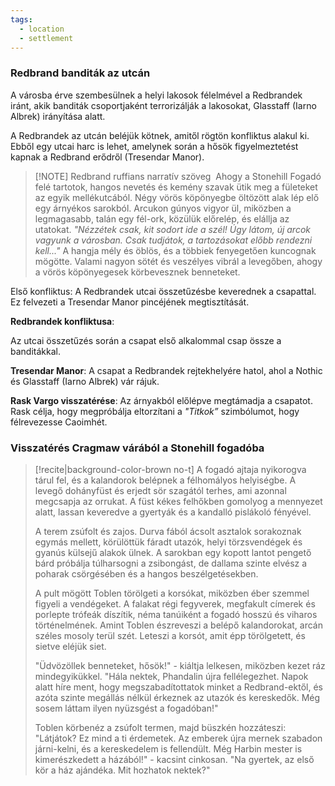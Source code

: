 ```yaml
---
tags:
  - location
  - settlement
---
```

### Redbrand banditák az utcán

A városba érve szembesülnek a helyi lakosok félelmével a Redbrandek iránt, akik banditák csoportjaként terrorizálják a lakosokat, Glasstaff (Iarno Albrek) irányítása alatt.

A Redbrandek az utcán beléjük kötnek, amitől rögtön konfliktus alakul ki. Ebből egy utcai harc is lehet, amelynek során a hősök figyelmeztetést kapnak a Redbrand erődről (Tresendar Manor).

> [!NOTE] Redbrand ruffians narratív szöveg
>  Ahogy a Stonehill Fogadó felé tartotok, hangos nevetés és kemény szavak ütik meg a fületeket az egyik mellékutcából. Négy vörös köpönyegbe öltözött alak lép elő egy árnyékos sarokból. Arcukon gúnyos vigyor ül, miközben a legmagasabb, talán egy fél-ork, közülük előrelép, és elállja az utatokat. _"Nézzétek csak, kit sodort ide a szél! Úgy látom, új arcok vagyunk a városban. Csak tudjátok, a tartozásokat előbb rendezni kell..."_ A hangja mély és öblös, és a többiek fenyegetően kuncognak mögötte. Valami nagyon sötét és veszélyes vibrál a levegőben, ahogy a vörös köpönyegesek körbevesznek benneteket.

Első konfliktus: A Redbrandek utcai összetűzésbe keverednek a csapattal. Ez felvezeti a Tresendar Manor pincéjének megtisztítását.

**Redbrandek konfliktusa**:

Az utcai összetűzés során a csapat első alkalommal csap össze a banditákkal.

**Tresendar Manor**: A csapat a Redbrandek rejtekhelyére hatol, ahol a Nothic és Glasstaff (Iarno Albrek) vár rájuk.

**Rask Vargo visszatérése**: Az árnyakból előlépve megtámadja a csapatot. Rask célja, hogy megpróbálja eltorzítani a _"Titkok”_ szimbólumot, hogy félrevezesse Caoimhét.

### Visszatérés Cragmaw várából a Stonehill fogadóba

>[!recite|background-color-brown no-t]
>A fogadó ajtaja nyikorogva tárul fel, és a kalandorok belépnek a félhomályos helyiségbe. A levegő dohányfüst és erjedt sör szagától terhes, ami azonnal megcsapja az orrukat. A füst kékes felhőkben gomolyog a mennyezet alatt, lassan keveredve a gyertyák és a kandalló pislákoló fényével.
>
>A terem zsúfolt és zajos. Durva fából ácsolt asztalok sorakoznak egymás mellett, körülöttük fáradt utazók, helyi törzsvendégek és gyanús külsejű alakok ülnek. A sarokban egy kopott lantot pengető bárd próbálja túlharsogni a zsibongást, de dallama szinte elvész a poharak csörgésében és a hangos beszélgetésekben.
>
>A pult mögött Toblen törölgeti a korsókat, miközben éber szemmel figyeli a vendégeket. A falakat régi fegyverek, megfakult címerek és porlepte trófeák díszítik, néma tanúiként a fogadó hosszú és viharos történelmének. Amint Toblen észreveszi a belépő kalandorokat, arcán széles mosoly terül szét. Leteszi a korsót, amit épp törölgetett, és sietve eléjük siet.
>
>"Üdvözöllek benneteket, hősök!" - kiáltja lelkesen, miközben kezet ráz mindegyikükkel. "Hála nektek, Phandalin újra fellélegezhet. Napok alatt híre ment, hogy megszabadítottatok minket a Redbrand-ektől, és azóta szinte megállás nélkül érkeznek az utazók és kereskedők. Még sosem láttam ilyen nyüzsgést a fogadóban!"
>
>Toblen körbenéz a zsúfolt termen, majd büszkén hozzáteszi: "Látjátok? Ez mind a ti érdemetek. Az emberek újra mernek szabadon járni-kelni, és a kereskedelem is fellendült. Még Harbin mester is kimerészkedett a házából!" - kacsint cinkosan. "Na gyertek, az első kör a ház ajándéka. Mit hozhatok nektek?"
